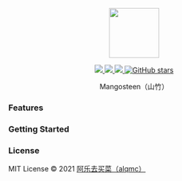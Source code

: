 <p align="center">
  <img width="100px" src="">
</p>

<p align="center">
  <a href="https://www.npmjs.org/package/mangosteen-cli">
  <img src="https://img.shields.io/npm/v/mangosteen-cli.svg">
  </a>
  <a href="https://npmcharts.com/compare/mangosteen-cli?minimal=true">
  <img src="https://img.shields.io/npm/dm/mangosteen-cli.svg?color=357C3C">
  </a>
  <a href="https://npmcharts.com/compare/mangosteen-cli?minimal=true">
  <img src="https://img.shields.io/npm/l/mangosteen-cli.svg?color=blue">
  </a>
   <a href="https://github.com/alqmc/mangosteen" target="__blank"><img alt="GitHub stars" src="https://img.shields.io/github/stars/alqmc/mangosteen?style=social">
  
  </a>

  <br>
</p>

<p align="center"> Mangosteen（山竹）</p>

### Features

### Getting Started

### License

MIT License © 2021 [阿乐去买菜（alqmc）](https://github.com/alqmc)
